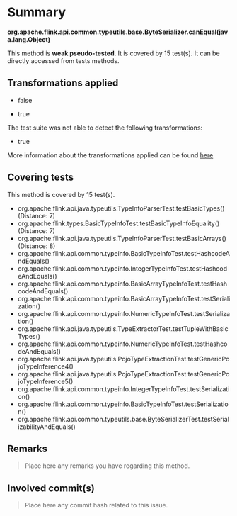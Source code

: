 # Summary
**org.apache.flink.api.common.typeutils.base.ByteSerializer.canEqual(java.lang.Object)**

This method is **weak pseudo-tested**.
It is covered by 15 test(s). It can be directly accessed from tests methods.


## Transformations applied

- false

- true


The test suite was not able to detect the following transformations:
 * true 


More information about the transformations applied can be found [here](https://github.com/STAMP-project/pitest-descartes)

## Covering tests
This method is covered by 15 test(s).
* org.apache.flink.api.java.typeutils.TypeInfoParserTest.testBasicTypes() (Distance: 7)
* org.apache.flink.types.BasicTypeInfoTest.testBasicTypeInfoEquality() (Distance: 7)
* org.apache.flink.api.java.typeutils.TypeInfoParserTest.testBasicArrays() (Distance: 8)
* org.apache.flink.api.common.typeinfo.BasicTypeInfoTest.testHashcodeAndEquals()
* org.apache.flink.api.common.typeinfo.IntegerTypeInfoTest.testHashcodeAndEquals()
* org.apache.flink.api.common.typeinfo.BasicArrayTypeInfoTest.testHashcodeAndEquals()
* org.apache.flink.api.common.typeinfo.BasicArrayTypeInfoTest.testSerialization()
* org.apache.flink.api.common.typeinfo.NumericTypeInfoTest.testSerialization()
* org.apache.flink.api.java.typeutils.TypeExtractorTest.testTupleWithBasicTypes()
* org.apache.flink.api.common.typeinfo.NumericTypeInfoTest.testHashcodeAndEquals()
* org.apache.flink.api.java.typeutils.PojoTypeExtractionTest.testGenericPojoTypeInference4()
* org.apache.flink.api.java.typeutils.PojoTypeExtractionTest.testGenericPojoTypeInference5()
* org.apache.flink.api.common.typeinfo.IntegerTypeInfoTest.testSerialization()
* org.apache.flink.api.common.typeinfo.BasicTypeInfoTest.testSerialization()
* org.apache.flink.api.common.typeutils.base.ByteSerializerTest.testSerializabilityAndEquals()


## Remarks
> Place here any remarks you have regarding this method.

## Involved commit(s)

> Place here any commit hash related to this issue.
